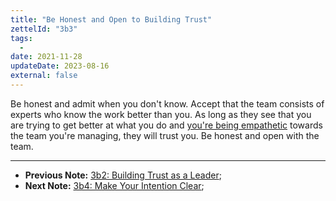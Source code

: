 ```yaml
---
title: "Be Honest and Open to Building Trust"
zettelId: "3b3"
tags:
  -
date: 2021-11-28
updateDate: 2023-08-16
external: false
---
```


Be honest and admit when you don't know. Accept that the team consists of experts who know the work better than you. As long as they see that you are trying to get better at what you do and [you're being empathetic](/the-must-have-skill-for-every-leader-listening-with-empathy/) towards the team you're managing, they will trust you. Be honest and open with the team.

---

- **Previous Note:** [3b2: Building Trust as a Leader](/notes/3b2/);
- **Next Note:** [3b4: Make Your Intention Clear](/notes/3b4/);
